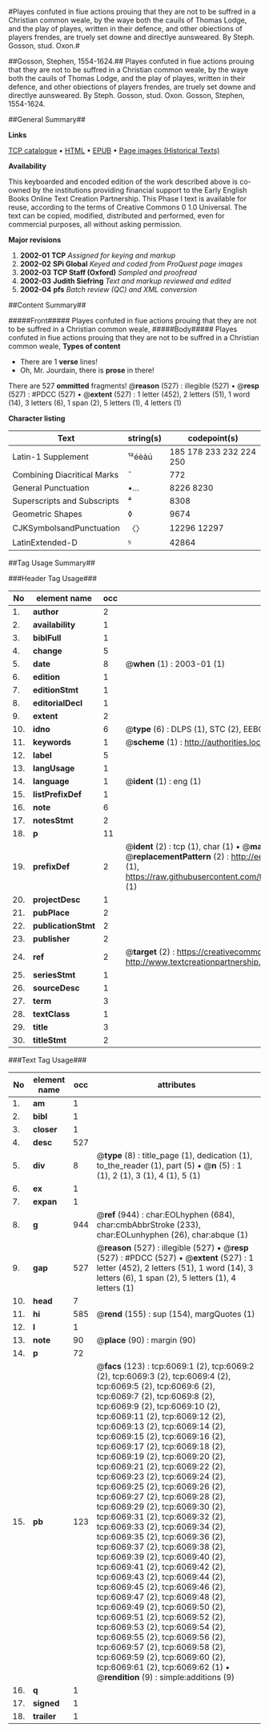 #Playes confuted in fiue actions prouing that they are not to be suffred in a Christian common weale, by the waye both the cauils of Thomas Lodge, and the play of playes, written in their defence, and other obiections of players frendes, are truely set downe and directlye aunsweared. By Steph. Gosson, stud. Oxon.#

##Gosson, Stephen, 1554-1624.##
Playes confuted in fiue actions prouing that they are not to be suffred in a Christian common weale, by the waye both the cauils of Thomas Lodge, and the play of playes, written in their defence, and other obiections of players frendes, are truely set downe and directlye aunsweared. By Steph. Gosson, stud. Oxon.
Gosson, Stephen, 1554-1624.

##General Summary##

**Links**

[TCP catalogue](http://www.ota.ox.ac.uk/tcp/)  • 
[HTML](http://tei.it.ox.ac.uk/tcp/Texts-HTML/free/A01/A01951.html)  • 
[EPUB](http://tei.it.ox.ac.uk/tcp/Texts-EPUB/free/A01/A01951.epub) • 
[Page images (Historical Texts)](https://data.historicaltexts.jisc.ac.uk/view?pubId=eebo-99841483e&pageId=eebo-99841483e-6069-1)

**Availability**

This keyboarded and encoded edition of the
	       work described above is co-owned by the institutions
	       providing financial support to the Early English Books
	       Online Text Creation Partnership. This Phase I text is
	       available for reuse, according to the terms of Creative
	       Commons 0 1.0 Universal. The text can be copied,
	       modified, distributed and performed, even for
	       commercial purposes, all without asking permission.

**Major revisions**

1. __2002-01__ __TCP__ *Assigned for keying and markup*
1. __2002-02__ __SPi Global__ *Keyed and coded from ProQuest page images*
1. __2002-03__ __TCP Staff (Oxford)__ *Sampled and proofread*
1. __2002-03__ __Judith Siefring__ *Text and markup reviewed and edited*
1. __2002-04__ __pfs__ *Batch review (QC) and XML conversion*

##Content Summary##

#####Front#####
Playes confuted in fiue actions prouing that they are not to be suffred in a Christian common weale,
#####Body#####
Playes confuted in fiue actions prouing that they are not to be suffred in a Christian common weale,
**Types of content**

  * There are 1 **verse** lines!
  * Oh, Mr. Jourdain, there is **prose** in there!

There are 527 **ommitted** fragments! 
 @__reason__ (527) : illegible (527)  •  @__resp__ (527) : #PDCC (527)  •  @__extent__ (527) : 1 letter (452), 2 letters (51), 1 word (14), 3 letters (6), 1 span (2), 5 letters (1), 4 letters (1)

**Character listing**


|Text|string(s)|codepoint(s)|
|---|---|---|
|Latin-1 Supplement|¹²éèàú|185 178 233 232 224 250|
|Combining             Diacritical Marks|̄|772|
|General Punctuation|•…|8226 8230|
|Superscripts             and Subscripts|⁴|8308|
|Geometric Shapes|◊|9674|
|CJKSymbolsandPunctuation|〈〉|12296 12297|
|LatinExtended-D|ꝰ|42864|

##Tag Usage Summary##

###Header Tag Usage###

|No|element name|occ|attributes|
|---|---|---|---|
|1.|__author__|2||
|2.|__availability__|1||
|3.|__biblFull__|1||
|4.|__change__|5||
|5.|__date__|8| @__when__ (1) : 2003-01 (1)|
|6.|__edition__|1||
|7.|__editionStmt__|1||
|8.|__editorialDecl__|1||
|9.|__extent__|2||
|10.|__idno__|6| @__type__ (6) : DLPS (1), STC (2), EEBO-CITATION (1), PROQUEST (1), VID (1)|
|11.|__keywords__|1| @__scheme__ (1) : http://authorities.loc.gov/ (1)|
|12.|__label__|5||
|13.|__langUsage__|1||
|14.|__language__|1| @__ident__ (1) : eng (1)|
|15.|__listPrefixDef__|1||
|16.|__note__|6||
|17.|__notesStmt__|2||
|18.|__p__|11||
|19.|__prefixDef__|2| @__ident__ (2) : tcp (1), char (1)  •  @__matchPattern__ (2) : ([0-9\-]+):([0-9IVX]+) (1), (.+) (1)  •  @__replacementPattern__ (2) : http://eebo.chadwyck.com/downloadtiff?vid=$1&page=$2 (1), https://raw.githubusercontent.com/textcreationpartnership/Texts/master/tcpchars.xml#$1 (1)|
|20.|__projectDesc__|1||
|21.|__pubPlace__|2||
|22.|__publicationStmt__|2||
|23.|__publisher__|2||
|24.|__ref__|2| @__target__ (2) : https://creativecommons.org/publicdomain/zero/1.0/ (1), http://www.textcreationpartnership.org/docs/. (1)|
|25.|__seriesStmt__|1||
|26.|__sourceDesc__|1||
|27.|__term__|3||
|28.|__textClass__|1||
|29.|__title__|3||
|30.|__titleStmt__|2||


###Text Tag Usage###

|No|element name|occ|attributes|
|---|---|---|---|
|1.|__am__|1||
|2.|__bibl__|1||
|3.|__closer__|1||
|4.|__desc__|527||
|5.|__div__|8| @__type__ (8) : title_page (1), dedication (1), to_the_reader (1), part (5)  •  @__n__ (5) : 1 (1), 2 (1), 3 (1), 4 (1), 5 (1)|
|6.|__ex__|1||
|7.|__expan__|1||
|8.|__g__|944| @__ref__ (944) : char:EOLhyphen (684), char:cmbAbbrStroke (233), char:EOLunhyphen (26), char:abque (1)|
|9.|__gap__|527| @__reason__ (527) : illegible (527)  •  @__resp__ (527) : #PDCC (527)  •  @__extent__ (527) : 1 letter (452), 2 letters (51), 1 word (14), 3 letters (6), 1 span (2), 5 letters (1), 4 letters (1)|
|10.|__head__|7||
|11.|__hi__|585| @__rend__ (155) : sup (154), margQuotes (1)|
|12.|__l__|1||
|13.|__note__|90| @__place__ (90) : margin (90)|
|14.|__p__|72||
|15.|__pb__|123| @__facs__ (123) : tcp:6069:1 (2), tcp:6069:2 (2), tcp:6069:3 (2), tcp:6069:4 (2), tcp:6069:5 (2), tcp:6069:6 (2), tcp:6069:7 (2), tcp:6069:8 (2), tcp:6069:9 (2), tcp:6069:10 (2), tcp:6069:11 (2), tcp:6069:12 (2), tcp:6069:13 (2), tcp:6069:14 (2), tcp:6069:15 (2), tcp:6069:16 (2), tcp:6069:17 (2), tcp:6069:18 (2), tcp:6069:19 (2), tcp:6069:20 (2), tcp:6069:21 (2), tcp:6069:22 (2), tcp:6069:23 (2), tcp:6069:24 (2), tcp:6069:25 (2), tcp:6069:26 (2), tcp:6069:27 (2), tcp:6069:28 (2), tcp:6069:29 (2), tcp:6069:30 (2), tcp:6069:31 (2), tcp:6069:32 (2), tcp:6069:33 (2), tcp:6069:34 (2), tcp:6069:35 (2), tcp:6069:36 (2), tcp:6069:37 (2), tcp:6069:38 (2), tcp:6069:39 (2), tcp:6069:40 (2), tcp:6069:41 (2), tcp:6069:42 (2), tcp:6069:43 (2), tcp:6069:44 (2), tcp:6069:45 (2), tcp:6069:46 (2), tcp:6069:47 (2), tcp:6069:48 (2), tcp:6069:49 (2), tcp:6069:50 (2), tcp:6069:51 (2), tcp:6069:52 (2), tcp:6069:53 (2), tcp:6069:54 (2), tcp:6069:55 (2), tcp:6069:56 (2), tcp:6069:57 (2), tcp:6069:58 (2), tcp:6069:59 (2), tcp:6069:60 (2), tcp:6069:61 (2), tcp:6069:62 (1)  •  @__rendition__ (9) : simple:additions (9)|
|16.|__q__|1||
|17.|__signed__|1||
|18.|__trailer__|1||
